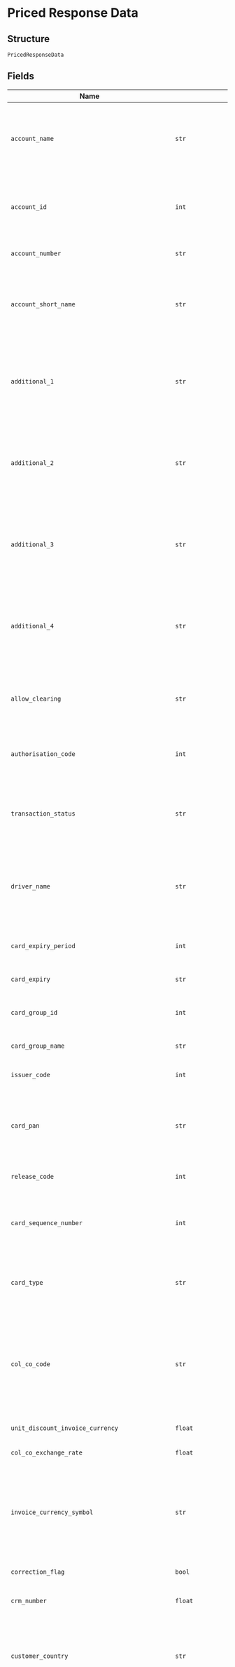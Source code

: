 
# Priced Response Data

## Structure

`PricedResponseData`

## Fields

| Name | Type | Tags | Description |
|  --- | --- | --- | --- |
| `account_name` | `str` | Optional | Name of the account<br><br>**Constraints**: *Minimum Length*: `5`, *Maximum Length*: `36` |
| `account_id` | `int` | Optional | Account Id (i.e. Customer Id of the Sub Account in GFN) of the selected account. |
| `account_number` | `str` | Optional | AccountNumber of the selected account. |
| `account_short_name` | `str` | Optional | Nick name of the account<br><br>**Constraints**: *Minimum Length*: `5`, *Maximum Length*: `25` |
| `additional_1` | `str` | Optional | Addtional SerialId or endpoint Id<br><br>**Constraints**: *Minimum Length*: `14`, *Maximum Length*: `20` |
| `additional_2` | `str` | Optional | Addtional SerialId or endpoint Id<br><br>**Constraints**: *Minimum Length*: `14`, *Maximum Length*: `20` |
| `additional_3` | `str` | Optional | Addtional SerialId or endpoint Id<br><br>**Constraints**: *Minimum Length*: `14`, *Maximum Length*: `20` |
| `additional_4` | `str` | Optional | Addtional SerialId or endpoint Id<br><br>**Constraints**: *Minimum Length*: `14`, *Maximum Length*: `20` |
| `allow_clearing` | `str` | Optional | Allow clearings<br><br>**Constraints**: *Minimum Length*: `4`, *Maximum Length*: `25` |
| `authorisation_code` | `int` | Optional | Autorization code<br><br>**Constraints**: `>= 1`, `<= 999999` |
| `transaction_status` | `str` | Optional | Status of the transaction<br><br>**Constraints**: *Minimum Length*: `1`, *Maximum Length*: `1` |
| `driver_name` | `str` | Optional | Driver Name of Card record<br><br>**Constraints**: *Minimum Length*: `5`, *Maximum Length*: `25` |
| `card_expiry_period` | `int` | Optional | Expiry period of the card<br><br>**Constraints**: `>= 1`, `<= 9999` |
| `card_expiry` | `str` | Optional | Card Expiry Date |
| `card_group_id` | `int` | Optional | Card Group Code<br><br>**Constraints**: `>= 1`, `<= 99999` |
| `card_group_name` | `str` | Optional | Group nmae of the card |
| `issuer_code` | `int` | Optional | Issuer code<br><br>**Constraints**: `>= 1`, `<= 9999` |
| `card_pan` | `str` | Optional | Full Card PAN<br><br>**Constraints**: *Minimum Length*: `19`, *Maximum Length*: `19` |
| `release_code` | `int` | Optional | Release code<br><br>**Constraints**: `>= 1`, `<= 10` |
| `card_sequence_number` | `int` | Optional | Sequesnce number of the card<br><br>**Constraints**: `>= 1`, `<= 999` |
| `card_type` | `str` | Optional | Type of card<br><br>**Constraints**: *Minimum Length*: `1`, *Maximum Length*: `50` |
| `col_co_code` | `str` | Optional | Collecting Company Code (Shell Code) of the selected payer.<br><br>**Constraints**: *Minimum Length*: `3`, *Maximum Length*: `3` |
| `unit_discount_invoice_currency` | `float` | Optional | Unit discount Invoice currency |
| `col_co_exchange_rate` | `float` | Optional | Colco exchange rate |
| `invoice_currency_symbol` | `str` | Optional | Currency symbol on which the invoice was raised<br><br>**Constraints**: *Minimum Length*: `3`, *Maximum Length*: `3` |
| `correction_flag` | `bool` | Optional | Is there any correction |
| `crm_number` | `float` | Optional | CRM number<br><br>**Constraints**: `>= 10`, `<= 10` |
| `customer_country` | `str` | Optional | Customer country<br><br>**Constraints**: *Minimum Length*: `5`, *Maximum Length*: `30` |
| `customer_currency_code` | `str` | Optional | Curreny which customer uses to transact.<br><br>**Constraints**: *Minimum Length*: `3`, *Maximum Length*: `3` |
| `customer_currency_symbol` | `str` | Optional | Custome currency symbol<br><br>**Constraints**: *Minimum Length*: `1`, *Maximum Length*: `1` |
| `rebateon_net_amount_in_customer_currency` | `float` | Optional | Rebate on net amount in customer currency |
| `effective_discount_in_customer_currency` | `float` | Optional | Effective discount in customers currency |
| `effective_unit_discount_in_customer_currency` | `float` | Optional | effectiive unit discount in customers currency |
| `unit_price_in_invoice_currency` | `float` | Optional | Unitpricing in invoice currency |
| `invoice_tax` | `float` | Optional | Invoice tax |
| `invoice_gross_amount` | `float` | Optional | Invoice amount befor tax |
| `invoice_net_amount` | `float` | Optional | Invoice amount after tax |
| `va_ton_net_amount_in_customer_currency` | `float` | Optional | Vat on net amount in customer currency |
| `customer_retail_price_unit_gross` | `float` | Optional | Customer retail unit price before tax |
| `customer_retail_value_total_gross` | `float` | Optional | Total Customer retail value before tax |
| `customer_retail_value_total_net` | `float` | Optional | Total customer retail value after tax |
| `transaction_type_description` | `float` | Optional | Trasaction type description |
| `rebateon_net_amount_in_transaction_currency` | `float` | Optional | Rebate give to net amountin transaction currency that is used |
| `effective_discount_in_trx_currency` | `float` | Optional | Currency used to giveEffective discount on transactions |
| `del_co_to_col_co_exchange_rate` | `int` | Optional | Exchange rate between Delco and Colco |
| `cards` | `List[int]` | Optional | **Constraints**: *Minimum Items*: `1`, *Maximum Items*: `500` |
| `unit_discount_transaction_currency` | `float` | Optional | Currency used forto provide unit Transaction discount |
| `transaction_gross_amount` | `float` | Optional | Transactional amount before tax |
| `transaction_net_amount` | `float` | Optional | Transaction net amount after tax |
| `transaction_tax` | `float` | Optional | Transaction tax |
| `va_ton_net_amount` | `float` | Optional | Transactinal tax rates |
| `delco_list_price_unit_net` | `float` | Optional | Priv |
| `delco_retail_price_unit_gross` | `float` | Optional | Delco retail price per unit before tax |
| `unit_price_in_transaction_currency` | `float` | Optional | Delco retail price per unit after tax |
| `delco_retail_price_unit_net` | `float` | Optional | Delco retail price per unit |
| `delco_retail_value_total_gross` | `float` | Optional | Delco retail price before tax |
| `delco_retail_value_total_net` | `float` | Optional | Delco per unit price after tax |
| `transaction_currency_symbol` | `str` | Optional | Currency used for transaction. |
| `discount_type` | `str` | Optional | Type of discount available |
| `dispute_status` | `bool` | Optional | Is there any dispute status?True or False<br><br>**Default**: `False` |
| `is_shell_site` | `bool` | Optional | Is it a shell sites?True or False<br><br>**Default**: `False` |
| `fleet_id_input` | `str` | Optional | Fleet identifier |
| `incoming_product_code` | `int` | Optional | In coming product code |
| `posting_date` | `str` | Optional | Date of Posting |
| `posting_time` | `str` | Optional | Time whern posting happened |
| `product_code` | `int` | Optional | Product Code - 21 Unleaded - High octane,22 Unleaded - Medium octane,23 Unleaded - Low octane,24 Unleaded Environmental |
| `product_name` | `str` | Optional | Name of the product<br><br>**Constraints**: *Minimum Length*: `8`, *Maximum Length*: `30` |
| `product_group_id` | `int` | Optional | Id of the product to which group it belongs |
| `incoming_currency_code` | `str` | Optional | In coming currecncy code<br><br>**Constraints**: *Minimum Length*: `3`, *Maximum Length*: `3` |
| `incoming_site_description` | `str` | Optional | In coming Site description |
| `location` | `str` | Optional | Location of the Shell site<br><br>**Constraints**: *Minimum Length*: `5`, *Maximum Length*: `50` |
| `site_name` | `str` | Optional | Shell site name<br><br>**Constraints**: *Minimum Length*: `5`, *Maximum Length*: `50` |
| `site_code` | `int` | Optional | Shell site code |
| `incoming_site_number` | `int` | Optional | In coming site number |
| `invoice_currency_code` | `str` | Optional | Currency code on which the invoice is raised<br><br>**Constraints**: *Minimum Length*: `3`, *Maximum Length*: `3` |
| `invoice_date` | `str` | Optional | Date on which the invoice was raised |
| `invoice_number` | `float` | Optional | Invoice number |
| `fuel_product` | `bool` | Optional | Is it a fuel product? True or False |
| `vat_applicable` | `str` | Optional | Is VAT applicable?Y or N<br><br>**Constraints**: *Minimum Length*: `1`, *Maximum Length*: `1` |
| `payer_name` | `str` | Optional | Name of the payer<br><br>**Constraints**: *Minimum Length*: `20`, *Maximum Length*: `50` |
| `payer_number` | `str` | Optional | Payer account number<br><br>**Constraints**: *Minimum Length*: `10`, *Maximum Length*: `15` |
| `parent_customer_number` | `str` | Optional | Parent account number of the payer<br><br>**Constraints**: *Minimum Length*: `10`, *Maximum Length*: `15` |
| `payer_group` | `str` | Optional | The group which the payer belongs to |
| `payer_group_name` | `str` | Optional | Name of the group to which the payer belongs to.<br><br>**Constraints**: *Minimum Length*: `5`, *Maximum Length*: `50` |
| `check_digit` | `int` | Optional | Check digit |
| `net_invoice_indicator` | `str` | Optional | After tax net invoice number |
| `delco_code` | `int` | Optional | Delco code |
| `network_code` | `int` | Optional | Network  code of the payer<br><br>**Constraints**: `>= 3`, `<= 3` |
| `purchased_in_country` | `str` | Optional | Country of purchase<br><br>**Constraints**: *Minimum Length*: `5`, *Maximum Length*: `50` |
| `site_country` | `str` | Optional | Country where the site exists<br><br>**Constraints**: *Minimum Length*: `5`, *Maximum Length*: `50` |
| `vat_country` | `str` | Optional | Country where VAT is applicable<br><br>**Constraints**: *Minimum Length*: `5`, *Maximum Length*: `50` |
| `delco_name` | `str` | Optional | Name of the delivery company<br><br>**Constraints**: *Minimum Length*: `5`, *Maximum Length*: `50` |
| `network` | `str` | Optional | Network of the Delivery company<br><br>**Constraints**: *Minimum Length*: `5`, *Maximum Length*: `25` |
| `odometer_input` | `int` | Optional | Odometet input |
| `original_sales_item_id` | `str` | Optional | Original item identifier for sales<br><br>**Constraints**: *Minimum Length*: `4`, *Maximum Length*: `25` |
| `fleet_id_description` | `str` | Optional | Fleet identifier description |
| `parent_customer_id` | `int` | Optional | Identifier of parent customer |
| `pin_indicator` | `str` | Optional | PIN indicator |
| `product_group_name` | `str` | Optional | Name og the group the product belongs to |
| `purchased_in_country_code` | `str` | Optional | The countroy code where the purchase was made |
| `quantity` | `float` | Optional | Quantity of the product |
| `rebate_rate` | `float` | Optional | Rebate rate if any |
| `receipt_number` | `int` | Optional | Reciept number |
| `refund_flag` | [`PricedTransactionRespV2RefundFlagEnum`](../../doc/models/priced-transaction-resp-v2-refund-flag-enum.md) | Optional | **Constraints**: *Minimum Length*: `1`, *Maximum Length*: `1` |
| `site_group_id` | `int` | Optional | Group identifier for the site |
| `site_group_name` | `str` | Optional | Name of the Site group |
| `latitude` | `float` | Optional | Latitude of the site |
| `longitude` | `float` | Optional | Longitude of the site |
| `del_co_exchange_rate` | `float` | Optional | Delivery company exchange rate |
| `euro_rebate_amount` | `float` | Optional | Rebate amount in Euros |
| `net_euro_amount` | `float` | Optional | Net amount in Euros |
| `euro_vat_amount` | `float` | Optional | Vat amount in Euros |
| `parent_customer_name` | `str` | Optional | Customers parent name<br><br>**Constraints**: *Minimum Length*: `5`, *Maximum Length*: `50` |
| `is_invoiced` | `bool` | Optional | Is invoice raised<br><br>**Default**: `False` |
| `transaction_currency_code` | `str` | Optional | Transaction currency code |
| `credit_debit_code` | `str` | Optional | Is it Credit or debit C for credit D for Debit |
| `transaction_date` | `str` | Optional | Date of transaction |
| `transaction_time` | `str` | Optional | Time of transaction |
| `transaction_item_id` | `str` | Optional | Identifier of the Iem in transaction |
| `trn_identifier` | `str` | Optional | Transaction identifier |
| `mtype` | `str` | Optional | Transaction type for Delco |
| `transaction_line` | `int` | Optional | - |
| `transaction_type` | `str` | Optional | Transaction type Colco |
| `utc_offset` | `str` | Optional | Leaving country |
| `vat_category` | `str` | Optional | To which category and counry does the  VAT come under |
| `vat_rate` | `float` | Optional | VAT rate |
| `vehicle_registration` | `str` | Optional | Vehicle registration number |
| `is_cancelled` | `str` | Optional | Check if the pruchase is cancelled<br><br>**Constraints**: *Minimum Length*: `1`, *Maximum Length*: `1` |
| `col_co_gross_amount` | `float` | Optional | Gross amount from Colco |
| `col_co_net_amount` | `float` | Optional | Net amount from Colco |
| `col_co_vat_amount` | `float` | Optional | Colco VAT amount |
| `original_currency_symbol` | `str` | Optional | Original currency code<br><br>**Constraints**: *Minimum Length*: `1`, *Maximum Length*: `1` |
| `original_currency_code` | `str` | Optional | Original currency code<br><br>**Constraints**: *Minimum Length*: `1`, *Maximum Length*: `1` |
| `original_vat_amount` | `float` | Optional | Original VAT amount |
| `emboss_text` | `str` | Optional | Comapany name embosses in text<br><br>**Constraints**: *Minimum Length*: `5`, *Maximum Length*: `50` |
| `original_exchange_rate` | `float` | Optional | Orginal exchange rate |
| `original_transaction_item_invoice_date` | `str` | Optional | Original treansaction date |
| `fee_type_id` | `int` | Optional | Fee type identifier<br><br>**Constraints**: `>= 1`, `<= 1` |
| `line_item_description` | `bool` | Optional | Line item identifier of the product<br><br>**Default**: `False` |
| `fee_rule_description` | `str` | Optional | Fee rule description<br><br>**Constraints**: *Minimum Length*: `8`, *Maximum Length*: `25` |
| `frequency` | `int` | Optional | Frequency of transaction<br><br>**Constraints**: `>= 1`, `<= 1` |
| `fee_rule_id` | `int` | Optional | Fee rule identifier<br><br>**Constraints**: `>= 1`, `<= 1` |
| `system_entry_date` | `str` | Optional | Entry date in the system |
| `system_entry_time` | `str` | Optional | Entry time in the system |
| `is_manual` | `str` | Optional | Checking if its manual<br><br>**Constraints**: *Minimum Length*: `1`, *Maximum Length*: `1` |
| `original_transaction_item_id` | `str` | Optional | Is it manual<br><br>**Constraints**: *Minimum Length*: `1`, *Maximum Length*: `1` |
| `original_transaction_item_invoice_number` | `int` | Optional | Original invoice transaction number |
| `original_transaction_item_invoice_id` | `int` | Optional | Original Invoice transaction Identifier |
| `payer_short_name` | `str` | Optional | Payers short name<br><br>**Constraints**: *Minimum Length*: `5`, *Maximum Length*: `50` |
| `reverse_charge` | `str` | Optional | Is reverse charge?<br><br>**Constraints**: *Minimum Length*: `1`, *Maximum Length*: `1` |
| `original_gross_amount` | `float` | Optional | Original gross amount |
| `original_net_amount` | `float` | Optional | Original Net amount |
| `unit_of_measure` | `str` | Optional | Unit of measure<br><br>**Constraints**: *Minimum Length*: `1`, *Maximum Length*: `1` |
| `road_type` | `str` | Optional | Type of road<br><br>**Constraints**: *Minimum Length*: `5`, *Maximum Length*: `50` |
| `customer_country_iso_code` | `str` | Optional | Customer country ISO Code<br><br>**Constraints**: *Minimum Length*: `2`, *Maximum Length*: `2` |
| `ev_operator` | `str` | Optional | EvOperator Name<br><br>**Constraints**: *Minimum Length*: `5`, *Maximum Length*: `20` |
| `ev_serial_id` | `str` | Optional | Ev Operator identifier<br><br>**Constraints**: *Minimum Length*: `5`, *Maximum Length*: `50` |
| `ev_charge_point_serial` | `str` | Optional | EV Charging point iserial identifier<br><br>**Constraints**: *Minimum Length*: `5`, *Maximum Length*: `50` |
| `ev_charge_point_connector_type` | `int` | Optional | Ev chariging connector type |
| `ev_charge_point_connector_type_description` | `str` | Optional | EV charging point connector type description |
| `ev_charge_duration` | `str` | Optional | Ev charging Duration |
| `ev_charge_start_date` | `str` | Optional | EvCharging start Date |
| `ev_charge_start_time` | `str` | Optional | EvCharging start time |
| `ev_charge_end_date` | `str` | Optional | EvCharging End Date |
| `ev_charge_end_time` | `str` | Optional | EvCharging End time |
| `hosting_collecting_company_number` | `int` | Optional | - |
| `transaction_id` | `float` | Optional | - |
| `fuel_only` | `bool` | Optional | - |

## Example (as JSON)

```json
{
  "AccountName": "Blue Colour Ltd",
  "AccountId": 29484,
  "AccountNumber": "DE26667080",
  "AccountShortName": "Mathew",
  "Additional1": "GBALLEGO0002452",
  "Additional2": "GBALLEGO0002452",
  "Additional3": "GBALLEGO0002452",
  "Additional4": "GBALLEGO0002452",
  "AllowClearing": "Null",
  "AuthorisationCode": 300796,
  "TransactionStatus": "Y",
  "DriverName": "SATTY BHAMRA",
  "CardExpiryPeriod": 2204,
  "CardExpiry": "2022-01-01",
  "CardGroupId": 40000,
  "CardGroupName": "006240 FIRE BRIGHT SOLUTIONS",
  "IssuerCode": 7002,
  "CardPAN": "7002053465789891000",
  "ReleaseCode": 9,
  "CardSequenceNumber": 617,
  "CardType": "GB STD FLT NAT SINGLE R9",
  "ColCoCode": "014",
  "UnitDiscountInvoiceCurrency": -0.0051,
  "ColCoExchangeRate": 0.851858,
  "InvoiceCurrencySymbol": "GBP",
  "CustomerCountry": "United Kingdom",
  "CustomerCurrencyCode": "GBP",
  "CustomerCurrencySymbol": "£",
  "EffectiveDiscountInCustomerCurrency": -0.22,
  "EffectiveUnitDiscountInCustomerCurrency": -0.0051,
  "UnitPriceInInvoiceCurrency": 1.1024,
  "InvoiceTax": 0,
  "InvoiceGrossAmount": 57.25,
  "InvoiceNetAmount": 47.71,
  "VATonNetAmountInCustomerCurrency": 9.54,
  "CustomerRetailPriceUnitGross": 0,
  "CustomerRetailValueTotalGross": 57.52,
  "CustomerRetailValueTotalNet": 47.93,
  "TransactionTypeDescription": 9.59,
  "RebateonNetAmountInTransactionCurrency": -0.22,
  "EffectiveDiscountInTrxCurrency": -0.22,
  "UnitDiscountTransactionCurrency": -0.005,
  "TransactionGrossAmount": 57.25,
  "TransactionNetAmount": 47.71,
  "TransactionTax": 9.54,
  "VATonNetAmount": 9.54,
  "DelcoListPriceUnitNet": 0,
  "DelcoRetailPriceUnitGross": 1.32888,
  "UnitPriceInTransactionCurrency": 1.1074,
  "DelcoRetailPriceUnitNet": 1.1074,
  "DelcoRetailValueTotalGross": 57.52,
  "DelcoRetailValueTotalNet": 47.93,
  "TransactionCurrencySymbol": "$",
  "DiscountType": "Retail",
  "DisputeStatus": false,
  "IsShellSite": false,
  "FleetIdInput": "YG67OUM",
  "IncomingProductCode": 23,
  "PostingDate": "2021-08-02",
  "ProductCode": 30,
  "ProductName": "Unleaded - Medium octane",
  "ProductGroupId": 22,
  "IncomingCurrencyCode": "GBP",
  "IncomingSiteDescription": "Shell Broadway Ring",
  "Location": "Shell Broadway Ring",
  "SiteName": "Shell Broadway Ring",
  "SiteCode": 32,
  "IncomingSiteNumber": 15,
  "InvoiceCurrencyCode": "GBP",
  "InvoiceDate": "2021-08-02",
  "InvoiceNumber": 3201016193,
  "VATApplicable": "Y",
  "PayerName": "Colours Services Ltd",
  "PayerNumber": "GB12121212",
  "ParentCustomerNumber": "GB12121212",
  "PayerGroup": "H312066",
  "PayerGroupName": "12162566 - FUEL CARD SERVICE",
  "CheckDigit": 6,
  "NetInvoiceIndicator": "Y",
  "DelcoCode": 5,
  "NetworkCode": 3,
  "PurchasedInCountry": "United Kingdom",
  "SiteCountry": "United Kingdom",
  "VATCountry": "United Kingdom",
  "DelcoName": "Shell U.K. Oil Products Limited",
  "Network": "Shell",
  "OdometerInput": 0,
  "OriginalSalesItemId": "Null",
  "FleetIDDescription": "YG67OUM",
  "ParentCustomerId": 6494,
  "PINIndicator": "Y, N",
  "ProductGroupName": "Fees",
  "PurchasedInCountryCode": "GB",
  "Quantity": 43.28,
  "RebateRate": 0.0022,
  "ReceiptNumber": 6803,
  "SiteGroupId": 202,
  "SiteGroupName": "CZ 9100 ECONOMY NETWORK",
  "Latitude": 53.83606,
  "Longitude": -1.61854,
  "DelCoExchangeRate": 0.851858,
  "EuroRebateAmount": -0.258259,
  "NetEuroAmount": 56.01,
  "EuroVATAmount": 11.2,
  "ParentCustomerName": "FUEL CARD SERVICES LTD",
  "IsInvoiced": false,
  "TransactionCurrencyCode": "GBP",
  "CreditDebitCode": "D or C",
  "TransactionDate": "2021-08-01",
  "TransactionTime": "01/01/0001 12:16:58",
  "TransactionItemId": "H305908971030",
  "TrnIdentifier": "H305908971030",
  "Type": "SALE",
  "TransactionLine": 1,
  "TransactionType": "Purchase",
  "UTCOffset": "Europe/London",
  "VATCategory": "United Kingdom Standard VAT Rate",
  "VATRate": 0.2,
  "VehicleRegistration": "YG67OUM",
  "IsCancelled": "Y",
  "ColCoGrossAmount": 57.25,
  "ColCoNetAmount": 47.71,
  "ColCoVATAmount": 9.54,
  "OriginalCurrencySymbol": "$",
  "OriginalCurrencyCode": "$",
  "OriginalVATAmount": 0,
  "EmbossText": "PARKLANE PROPERTIES LTD",
  "OriginalExchangeRate": 0,
  "OriginalTransactionItemInvoiceDate": "2022-02-02",
  "FeeTypeId": 1,
  "LineItemDescription": true,
  "FeeRuleDescription": "Simple Fee",
  "Frequency": 1,
  "FeeRuleId": 1,
  "SystemEntryDate": "2021-08-28",
  "SystemEntryTime": "01/01/0001 20:21:08",
  "IsManual": "Y",
  "OriginalTransactionItemId": "Y",
  "OriginalTransactionItemInvoiceNumber": 6750802,
  "OriginalTransactionItemInvoiceId": 234,
  "PayerShortName": "FUEL CARD SERVICES LTD",
  "ReverseCharge": "Y",
  "OriginalGrossAmount": 57.25,
  "OriginalNetAmount": 57.25,
  "UnitOfMeasure": "L",
  "RoadType": "National Road",
  "CustomerCountryIsoCode": "DE",
  "EVOperator": "Shell Recharge",
  "EVSerialId": "GBALLEGO0002452",
  "EVChargePointSerial": "GBALLEGO0002452",
  "EVChargePointConnectorType": 5,
  "EVChargePointConnectorTypeDescription": "DC 50 kW",
  "EVChargeDuration": "PT3205S",
  "EVChargeStartDate": "2021-08-01",
  "EVChargeStartTime": "01/01/0001 20:08:01",
  "EVChargeEndDate": "2022-08-01",
  "EVChargeEndTime": "01/01/0001 20:08:01"
}
```

